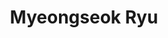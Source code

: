 ---
#REQUIRED
layout: members
title: Myeongseok Ryu #This is the title of your page. It will be displayed in the navigation bar and on the page itself.
name: Myeongseok Ryu #Include "Ph.D."" if applicable
timeline_name: Myeongseok #If you would like your name to appear differently on the Lab timeline, fill out this line.
startdate: [2025-08-31] #Enter your start date
enddate: # [2025-02-02] # Leave this blank until you leave the lab
image: /static/img/members/msRyu.jpg #365 x 365 pixels, 72 dpi
altimage: /static/img/members/msRyu.jpg #365 x 365 pixels, 72 dpi
position: Ph.D. Student #What is your job title in the Fraser lab?
subsequent: #Leave this blank until you leave the lab
pronouns: he/him/his
email: dding_98@gm.gist.ac.kr #Enter your preferred public e-mail address
scholar: msryu00 #Google Scholar User ID, create if you don't have one
github: DDingR
orcid: 0009-0004-3279-5765 #ORCID, create if you don't have one
description: "
**Myeongseok Ryu** received the B.S. degree in mechanical engineering from [Incheon National University](https://www.inu.ac.kr/sites/inuengl/index.do?epTicket=LOG), South Korea, in 2023, abd the M.S. degree in mechanical engineering from [Gwangju Institute of Science and Technology (GIST)](https://www.gist.ac.kr/en/main.html), South Korea, in 2025. 
He is currently pursuing the Ph.D. degree in mechanical engineering at GIST.   


His research interests include **adaptive control**, **neural-networks**, and **constrained optimization**.
"
---